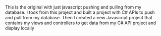 This is the original with just javascript pushing and pulling from my database. I took from this project and built a project with C# APIs to push and pull from my database.
Then I created a new Javascript project that contains my views and controllers to get data from my C# API project and display locally
